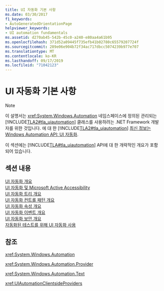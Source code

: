 ```yaml
---
title: UI 자동화 기본 사항
ms.date: 03/30/2017
f1_keywords:
- AutoGeneratedOrientationPage
helpviewer_keywords:
- UI automation fundamentals
ms.assetid: d270ab45-542b-45c0-a240-e80aa4a61b95
ms.openlocfilehash: 371d52a09445f735efb41b02780c65579207724f
ms.sourcegitcommit: 289e06e904b72f34ac717dbcc5074239b977e707
ms.translationtype: MT
ms.contentlocale: ko-KR
ms.lasthandoff: 09/17/2019
ms.locfileid: "71042123"
---
```

# <a name="ui-automation-fundamentals"></a>UI 자동화 기본 사항
> [!NOTE]
> 이 설명서는 <xref:System.Windows.Automation> 네임스페이스에 정의된 관리되는 [!INCLUDE[TLA2#tla_uiautomation](../../../includes/tla2sharptla-uiautomation-md.md)] 클래스를 사용하려는 .NET Framework 개발자를 위한 것입니다. 에 대 한 [!INCLUDE[TLA2#tla_uiautomation](../../../includes/tla2sharptla-uiautomation-md.md)] [최신 정보는 Windows Automation API: UI 자동화](https://go.microsoft.com/fwlink/?LinkID=156746).  
  
 이 섹션에는 [!INCLUDE[TLA#tla_uiautomation](../../../includes/tlasharptla-uiautomation-md.md)] API에 대 한 개략적인 개요가 포함 되어 있습니다.  
  
## <a name="in-this-section"></a>섹션 내용  
 [UI 자동화 개요](ui-automation-overview.md)  
 [UI 자동화 및 Microsoft Active Accessibility](ui-automation-and-microsoft-active-accessibility.md)  
 [UI 자동화 트리 개요](ui-automation-tree-overview.md)  
 [UI 자동화 컨트롤 패턴 개요](ui-automation-control-patterns-overview.md)  
 [UI 자동화 속성 개요](ui-automation-properties-overview.md)  
 [UI 자동화 이벤트 개요](ui-automation-events-overview.md)  
 [UI 자동화 보안 개요](ui-automation-security-overview.md)  
 [자동화된 테스트를 위해 UI 자동화 사용](using-ui-automation-for-automated-testing.md)  
  
## <a name="reference"></a>참조  
 <xref:System.Windows.Automation>  
  
 <xref:System.Windows.Automation.Provider>  
  
 <xref:System.Windows.Automation.Text>  
  
 <xref:UIAutomationClientsideProviders>
